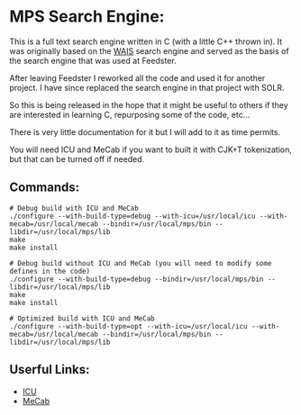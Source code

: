MPS Search Engine:
==================

This is a full text search engine written in C (with a little C++ thrown in). It was
originally based on the [WAIS](http://en.wikipedia.org/wiki/Wide_area_information_server)
search engine and served as the basis of the search engine that was used at Feedster.

After leaving Feedster I reworked all the code and used it for another project. I have
since replaced the search engine in that project with SOLR. 

So this is being released in the hope that it might be useful to others if they are 
interested in learning C, repurposing some of the code, etc...

There is very little documentation for it but I will add to it as time permits. 

You will need ICU and MeCab if you want to built it with CJK+T tokenization, but that
can be turned off if needed.


Commands:
---------

```
# Debug build with ICU and MeCab
./configure --with-build-type=debug --with-icu=/usr/local/icu --with-mecab=/usr/local/mecab --bindir=/usr/local/mps/bin --libdir=/usr/local/mps/lib
make
make install

# Debug build without ICU and MeCab (you will need to modify some defines in the code)
./configure --with-build-type=debug --bindir=/usr/local/mps/bin --libdir=/usr/local/mps/lib
make
make install

# Optimized build with ICU and MeCab
./configure --with-build-type=opt --with-icu=/usr/local/icu --with-mecab=/usr/local/mecab --bindir=/usr/local/mps/bin --libdir=/usr/local/mps/lib
```


Userful Links:
--------------

- [ICU](http://site.icu-project.org)
- [MeCab](http://mecab.googlecode.com/svn/trunk/mecab/doc/index.html)



